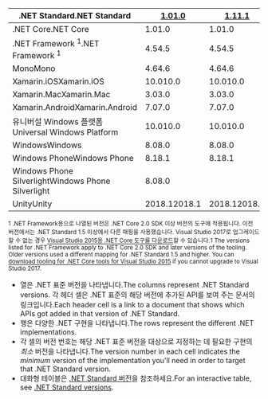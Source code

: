 | <span data-ttu-id="2df36-101">.NET Standard</span><span class="sxs-lookup"><span data-stu-id="2df36-101">.NET Standard</span></span>              | <span data-ttu-id="2df36-102">[1.0]</span><span class="sxs-lookup"><span data-stu-id="2df36-102">[1.0]</span></span>  | <span data-ttu-id="2df36-103">[1.1]</span><span class="sxs-lookup"><span data-stu-id="2df36-103">[1.1]</span></span>  | <span data-ttu-id="2df36-104">[1.2]</span><span class="sxs-lookup"><span data-stu-id="2df36-104">[1.2]</span></span> | <span data-ttu-id="2df36-105">[1.3]</span><span class="sxs-lookup"><span data-stu-id="2df36-105">[1.3]</span></span> | <span data-ttu-id="2df36-106">[1.4]</span><span class="sxs-lookup"><span data-stu-id="2df36-106">[1.4]</span></span> | <span data-ttu-id="2df36-107">[1.5]</span><span class="sxs-lookup"><span data-stu-id="2df36-107">[1.5]</span></span>      | <span data-ttu-id="2df36-108">[1.6]</span><span class="sxs-lookup"><span data-stu-id="2df36-108">[1.6]</span></span>      | <span data-ttu-id="2df36-109">[2.0]</span><span class="sxs-lookup"><span data-stu-id="2df36-109">[2.0]</span></span>      |
|----------------------------|--------|--------|-------|-------|-------|------------|------------|------------|
| <span data-ttu-id="2df36-110">.NET Core</span><span class="sxs-lookup"><span data-stu-id="2df36-110">.NET Core</span></span>                  | <span data-ttu-id="2df36-111">1.0</span><span class="sxs-lookup"><span data-stu-id="2df36-111">1.0</span></span>    | <span data-ttu-id="2df36-112">1.0</span><span class="sxs-lookup"><span data-stu-id="2df36-112">1.0</span></span>    | <span data-ttu-id="2df36-113">1.0</span><span class="sxs-lookup"><span data-stu-id="2df36-113">1.0</span></span>   | <span data-ttu-id="2df36-114">1.0</span><span class="sxs-lookup"><span data-stu-id="2df36-114">1.0</span></span>   | <span data-ttu-id="2df36-115">1.0</span><span class="sxs-lookup"><span data-stu-id="2df36-115">1.0</span></span>   | <span data-ttu-id="2df36-116">1.0</span><span class="sxs-lookup"><span data-stu-id="2df36-116">1.0</span></span>        | <span data-ttu-id="2df36-117">1.0</span><span class="sxs-lookup"><span data-stu-id="2df36-117">1.0</span></span>        | <span data-ttu-id="2df36-118">2.0</span><span class="sxs-lookup"><span data-stu-id="2df36-118">2.0</span></span>        |
| <span data-ttu-id="2df36-119">.NET Framework <sup>1</sup></span><span class="sxs-lookup"><span data-stu-id="2df36-119">.NET Framework <sup>1</sup></span></span>| <span data-ttu-id="2df36-120">4.5</span><span class="sxs-lookup"><span data-stu-id="2df36-120">4.5</span></span>    | <span data-ttu-id="2df36-121">4.5</span><span class="sxs-lookup"><span data-stu-id="2df36-121">4.5</span></span>    | <span data-ttu-id="2df36-122">4.5.1</span><span class="sxs-lookup"><span data-stu-id="2df36-122">4.5.1</span></span> | <span data-ttu-id="2df36-123">4.6</span><span class="sxs-lookup"><span data-stu-id="2df36-123">4.6</span></span>   | <span data-ttu-id="2df36-124">4.6.1</span><span class="sxs-lookup"><span data-stu-id="2df36-124">4.6.1</span></span> | <span data-ttu-id="2df36-125">4.6.1</span><span class="sxs-lookup"><span data-stu-id="2df36-125">4.6.1</span></span>      | <span data-ttu-id="2df36-126">4.6.1</span><span class="sxs-lookup"><span data-stu-id="2df36-126">4.6.1</span></span>      | <span data-ttu-id="2df36-127">4.6.1</span><span class="sxs-lookup"><span data-stu-id="2df36-127">4.6.1</span></span>      |
| <span data-ttu-id="2df36-128">Mono</span><span class="sxs-lookup"><span data-stu-id="2df36-128">Mono</span></span>                       | <span data-ttu-id="2df36-129">4.6</span><span class="sxs-lookup"><span data-stu-id="2df36-129">4.6</span></span>    | <span data-ttu-id="2df36-130">4.6</span><span class="sxs-lookup"><span data-stu-id="2df36-130">4.6</span></span>    | <span data-ttu-id="2df36-131">4.6</span><span class="sxs-lookup"><span data-stu-id="2df36-131">4.6</span></span>   | <span data-ttu-id="2df36-132">4.6</span><span class="sxs-lookup"><span data-stu-id="2df36-132">4.6</span></span>   | <span data-ttu-id="2df36-133">4.6</span><span class="sxs-lookup"><span data-stu-id="2df36-133">4.6</span></span>   | <span data-ttu-id="2df36-134">4.6</span><span class="sxs-lookup"><span data-stu-id="2df36-134">4.6</span></span>        | <span data-ttu-id="2df36-135">4.6</span><span class="sxs-lookup"><span data-stu-id="2df36-135">4.6</span></span>        | <span data-ttu-id="2df36-136">5.4</span><span class="sxs-lookup"><span data-stu-id="2df36-136">5.4</span></span>        |
| <span data-ttu-id="2df36-137">Xamarin.iOS</span><span class="sxs-lookup"><span data-stu-id="2df36-137">Xamarin.iOS</span></span>                | <span data-ttu-id="2df36-138">10.0</span><span class="sxs-lookup"><span data-stu-id="2df36-138">10.0</span></span>   | <span data-ttu-id="2df36-139">10.0</span><span class="sxs-lookup"><span data-stu-id="2df36-139">10.0</span></span>   | <span data-ttu-id="2df36-140">10.0</span><span class="sxs-lookup"><span data-stu-id="2df36-140">10.0</span></span>  | <span data-ttu-id="2df36-141">10.0</span><span class="sxs-lookup"><span data-stu-id="2df36-141">10.0</span></span>  | <span data-ttu-id="2df36-142">10.0</span><span class="sxs-lookup"><span data-stu-id="2df36-142">10.0</span></span>  | <span data-ttu-id="2df36-143">10.0</span><span class="sxs-lookup"><span data-stu-id="2df36-143">10.0</span></span>       | <span data-ttu-id="2df36-144">10.0</span><span class="sxs-lookup"><span data-stu-id="2df36-144">10.0</span></span>       | <span data-ttu-id="2df36-145">10.14</span><span class="sxs-lookup"><span data-stu-id="2df36-145">10.14</span></span>      |
| <span data-ttu-id="2df36-146">Xamarin.Mac</span><span class="sxs-lookup"><span data-stu-id="2df36-146">Xamarin.Mac</span></span>                | <span data-ttu-id="2df36-147">3.0</span><span class="sxs-lookup"><span data-stu-id="2df36-147">3.0</span></span>    | <span data-ttu-id="2df36-148">3.0</span><span class="sxs-lookup"><span data-stu-id="2df36-148">3.0</span></span>    | <span data-ttu-id="2df36-149">3.0</span><span class="sxs-lookup"><span data-stu-id="2df36-149">3.0</span></span>   | <span data-ttu-id="2df36-150">3.0</span><span class="sxs-lookup"><span data-stu-id="2df36-150">3.0</span></span>   | <span data-ttu-id="2df36-151">3.0</span><span class="sxs-lookup"><span data-stu-id="2df36-151">3.0</span></span>   | <span data-ttu-id="2df36-152">3.0</span><span class="sxs-lookup"><span data-stu-id="2df36-152">3.0</span></span>        | <span data-ttu-id="2df36-153">3.0</span><span class="sxs-lookup"><span data-stu-id="2df36-153">3.0</span></span>        | <span data-ttu-id="2df36-154">3.8</span><span class="sxs-lookup"><span data-stu-id="2df36-154">3.8</span></span>        |
| <span data-ttu-id="2df36-155">Xamarin.Android</span><span class="sxs-lookup"><span data-stu-id="2df36-155">Xamarin.Android</span></span>            | <span data-ttu-id="2df36-156">7.0</span><span class="sxs-lookup"><span data-stu-id="2df36-156">7.0</span></span>    | <span data-ttu-id="2df36-157">7.0</span><span class="sxs-lookup"><span data-stu-id="2df36-157">7.0</span></span>    | <span data-ttu-id="2df36-158">7.0</span><span class="sxs-lookup"><span data-stu-id="2df36-158">7.0</span></span>   | <span data-ttu-id="2df36-159">7.0</span><span class="sxs-lookup"><span data-stu-id="2df36-159">7.0</span></span>   | <span data-ttu-id="2df36-160">7.0</span><span class="sxs-lookup"><span data-stu-id="2df36-160">7.0</span></span>   | <span data-ttu-id="2df36-161">7.0</span><span class="sxs-lookup"><span data-stu-id="2df36-161">7.0</span></span>        | <span data-ttu-id="2df36-162">7.0</span><span class="sxs-lookup"><span data-stu-id="2df36-162">7.0</span></span>        | <span data-ttu-id="2df36-163">8.0</span><span class="sxs-lookup"><span data-stu-id="2df36-163">8.0</span></span>        |
| <span data-ttu-id="2df36-164">유니버설 Windows 플랫폼</span><span class="sxs-lookup"><span data-stu-id="2df36-164">Universal Windows Platform</span></span> | <span data-ttu-id="2df36-165">10.0</span><span class="sxs-lookup"><span data-stu-id="2df36-165">10.0</span></span>   | <span data-ttu-id="2df36-166">10.0</span><span class="sxs-lookup"><span data-stu-id="2df36-166">10.0</span></span>   | <span data-ttu-id="2df36-167">10.0</span><span class="sxs-lookup"><span data-stu-id="2df36-167">10.0</span></span>  | <span data-ttu-id="2df36-168">10.0</span><span class="sxs-lookup"><span data-stu-id="2df36-168">10.0</span></span>  | <span data-ttu-id="2df36-169">10.0</span><span class="sxs-lookup"><span data-stu-id="2df36-169">10.0</span></span>  | <span data-ttu-id="2df36-170">10.0.16299</span><span class="sxs-lookup"><span data-stu-id="2df36-170">10.0.16299</span></span> | <span data-ttu-id="2df36-171">10.0.16299</span><span class="sxs-lookup"><span data-stu-id="2df36-171">10.0.16299</span></span> | <span data-ttu-id="2df36-172">10.0.16299</span><span class="sxs-lookup"><span data-stu-id="2df36-172">10.0.16299</span></span> |
| <span data-ttu-id="2df36-173">Windows</span><span class="sxs-lookup"><span data-stu-id="2df36-173">Windows</span></span>                    | <span data-ttu-id="2df36-174">8.0</span><span class="sxs-lookup"><span data-stu-id="2df36-174">8.0</span></span>    | <span data-ttu-id="2df36-175">8.0</span><span class="sxs-lookup"><span data-stu-id="2df36-175">8.0</span></span>    | <span data-ttu-id="2df36-176">8.1</span><span class="sxs-lookup"><span data-stu-id="2df36-176">8.1</span></span>   |       |       |            |            |            |
| <span data-ttu-id="2df36-177">Windows Phone</span><span class="sxs-lookup"><span data-stu-id="2df36-177">Windows Phone</span></span>              | <span data-ttu-id="2df36-178">8.1</span><span class="sxs-lookup"><span data-stu-id="2df36-178">8.1</span></span>    | <span data-ttu-id="2df36-179">8.1</span><span class="sxs-lookup"><span data-stu-id="2df36-179">8.1</span></span>    | <span data-ttu-id="2df36-180">8.1</span><span class="sxs-lookup"><span data-stu-id="2df36-180">8.1</span></span>   |       |       |            |            |            |
| <span data-ttu-id="2df36-181">Windows Phone Silverlight</span><span class="sxs-lookup"><span data-stu-id="2df36-181">Windows Phone Silverlight</span></span>  | <span data-ttu-id="2df36-182">8.0</span><span class="sxs-lookup"><span data-stu-id="2df36-182">8.0</span></span>    |        |       |       |       |            |            |            |
| <span data-ttu-id="2df36-183">Unity</span><span class="sxs-lookup"><span data-stu-id="2df36-183">Unity</span></span>                      | <span data-ttu-id="2df36-184">2018.1</span><span class="sxs-lookup"><span data-stu-id="2df36-184">2018.1</span></span> | <span data-ttu-id="2df36-185">2018.1</span><span class="sxs-lookup"><span data-stu-id="2df36-185">2018.1</span></span> | <span data-ttu-id="2df36-186">2018.1</span><span class="sxs-lookup"><span data-stu-id="2df36-186">2018.1</span></span>| <span data-ttu-id="2df36-187">2018.1</span><span class="sxs-lookup"><span data-stu-id="2df36-187">2018.1</span></span>| <span data-ttu-id="2df36-188">2018.1</span><span class="sxs-lookup"><span data-stu-id="2df36-188">2018.1</span></span>| <span data-ttu-id="2df36-189">2018.1</span><span class="sxs-lookup"><span data-stu-id="2df36-189">2018.1</span></span>     |  <span data-ttu-id="2df36-190">2018.1</span><span class="sxs-lookup"><span data-stu-id="2df36-190">2018.1</span></span>    | <span data-ttu-id="2df36-191">2018.1</span><span class="sxs-lookup"><span data-stu-id="2df36-191">2018.1</span></span>     |

<span data-ttu-id="2df36-192"><sup>1 .NET Framework용으로 나열된 버전은 .NET Core 2.0 SDK 이상 버전의 도구에 적용됩니다. 이전 버전에서는 .NET Standard 1.5 이상에서 다른 매핑을 사용했습니다. Visual Studio 2017로 업그레이드할 수 없는 경우 [Visual Studio 2015용 .NET Core 도구를 다운로드](https://github.com/dotnet/core/blob/master/release-notes/download-archive.md)할 수 있습니다.</sup></span><span class="sxs-lookup"><span data-stu-id="2df36-192"><sup>1 The versions listed for .NET Framework apply to .NET Core 2.0 SDK and later versions of the tooling. Older versions used a different mapping for .NET Standard 1.5 and higher. You can [download tooling for .NET Core tools for Visual Studio 2015](https://github.com/dotnet/core/blob/master/release-notes/download-archive.md) if you cannot upgrade to Visual Studio 2017.</sup></span></span>

- <span data-ttu-id="2df36-193">열은 .NET 표준 버전을 나타냅니다.</span><span class="sxs-lookup"><span data-stu-id="2df36-193">The columns represent .NET Standard versions.</span></span> <span data-ttu-id="2df36-194">각 헤더 셀은 .NET 표준의 해당 버전에 추가된 API를 보여 주는 문서의 링크입니다.</span><span class="sxs-lookup"><span data-stu-id="2df36-194">Each header cell is a link to a document that shows which APIs got added in that version of .NET Standard.</span></span>
- <span data-ttu-id="2df36-195">행은 다양한 .NET 구현을 나타냅니다.</span><span class="sxs-lookup"><span data-stu-id="2df36-195">The rows represent the different .NET implementations.</span></span>
- <span data-ttu-id="2df36-196">각 셀의 버전 번호는 해당 .NET 표준 버전을 대상으로 지정하는 데 필요한 구현의 *최소* 버전을 나타냅니다.</span><span class="sxs-lookup"><span data-stu-id="2df36-196">The version number in each cell indicates the *minimum* version of the implementation you'll need in order to target that .NET Standard version.</span></span>
- <span data-ttu-id="2df36-197">대화형 테이블은 [.NET Standard 버전](https://immo.landwerth.net/netstandard-versions/#)을 참조하세요.</span><span class="sxs-lookup"><span data-stu-id="2df36-197">For an interactive table, see [.NET Standard versions](https://immo.landwerth.net/netstandard-versions/#).</span></span>

[1.0]: https://github.com/dotnet/standard/blob/master/docs/versions/netstandard1.0.md
[1.1]: https://github.com/dotnet/standard/blob/master/docs/versions/netstandard1.1.md
[1.2]: https://github.com/dotnet/standard/blob/master/docs/versions/netstandard1.2.md
[1.3]: https://github.com/dotnet/standard/blob/master/docs/versions/netstandard1.3.md
[1.4]: https://github.com/dotnet/standard/blob/master/docs/versions/netstandard1.4.md
[1.5]: https://github.com/dotnet/standard/blob/master/docs/versions/netstandard1.5.md
[1.6]: https://github.com/dotnet/standard/blob/master/docs/versions/netstandard1.6.md
[2.0]: https://github.com/dotnet/standard/blob/master/docs/versions/netstandard2.0.md
